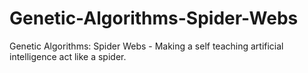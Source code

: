 # Genetic-Algorithms-Spider-Webs
Genetic Algorithms: Spider Webs - Making a self teaching artificial intelligence act like a spider.
